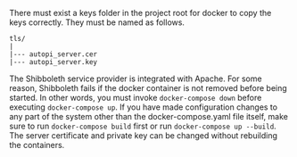 There must exist a keys folder in the project root for docker to copy the keys correctly. They must be named as follows.

```
tls/
|
|--- autopi_server.cer
|--- autopi_server.key
```

The Shibboleth service provider is integrated with Apache. For some reason, Shibboleth fails if the docker container is not removed before being started. In other words, you must invoke `docker-compose down` before executing `docker-compose up`. If you have made configuration changes to any part of the system other than the docker-compose.yaml file itself, make sure to run `docker-compose build` first or run `docker-compose up --build`. The server certificate and private key can be changed without rebuilding the containers.
